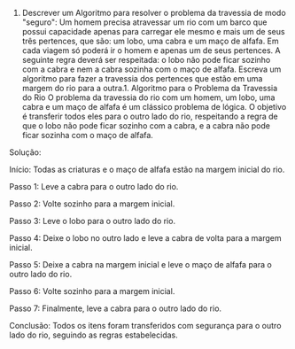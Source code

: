 1. Descrever um Algoritmo para resolver o problema da travessia de modo "seguro":
   Um homem precisa atravessar um rio com um barco que
   possui capacidade apenas para carregar ele mesmo e mais
   um de seus três pertences, que são: um lobo, uma cabra e um
   maço de alfafa. Em cada viagem só poderá ir o homem e
   apenas um de seus pertences. A seguinte regra deverá ser
   respeitada: o lobo não pode ficar sozinho com a cabra e nem
   a cabra sozinha com o maço de alfafa. Escreva um algoritmo
   para fazer a travessia dos pertences que estão em uma
   margem do rio para a outra.1. Algoritmo para o Problema da Travessia do Rio
   O problema da travessia do rio com um homem, um lobo, uma cabra e um maço de alfafa é um clássico problema de lógica. O objetivo é transferir todos eles para o outro lado do rio, respeitando a regra de que o lobo não pode ficar sozinho com a cabra, e a cabra não pode ficar sozinha com o maço de alfafa.

Solução:

Início: Todas as criaturas e o maço de alfafa estão na margem inicial do rio.

Passo 1: Leve a cabra para o outro lado do rio.

Passo 2: Volte sozinho para a margem inicial.

Passo 3: Leve o lobo para o outro lado do rio.

Passo 4: Deixe o lobo no outro lado e leve a cabra de volta para a margem inicial.

Passo 5: Deixe a cabra na margem inicial e leve o maço de alfafa para o outro lado do rio.

Passo 6: Volte sozinho para a margem inicial.

Passo 7: Finalmente, leve a cabra para o outro lado do rio.

Conclusão: Todos os itens foram transferidos com segurança para o outro lado do rio, seguindo as regras estabelecidas.
